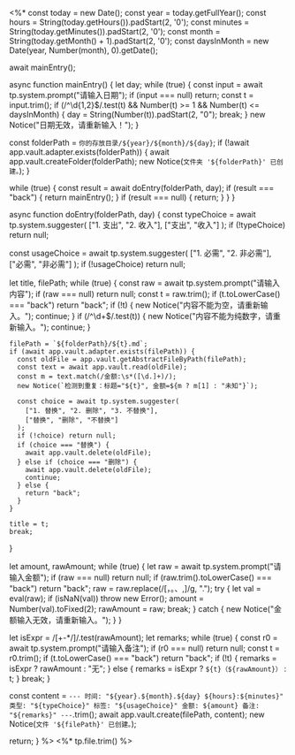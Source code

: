 <%*
const today = new Date();
const year = today.getFullYear();
const hours = String(today.getHours()).padStart(2, '0');
const minutes = String(today.getMinutes()).padStart(2, '0');
const month = String(today.getMonth() + 1).padStart(2, '0');
const daysInMonth = new Date(year, Number(month), 0).getDate();

await mainEntry();

async function mainEntry() {
  let day;
  while (true) {
    const input = await tp.system.prompt("请输入日期");
    if (input === null) return;
    const t = input.trim();
    if (/^\d{1,2}$/.test(t) && Number(t) >= 1 && Number(t) <= daysInMonth) {
      day = String(Number(t)).padStart(2, "0");
      break;
    }
    new Notice("日期无效，请重新输入！");
  }

  const folderPath = `你的存放目录/${year}/${month}/${day}`;
  if (!await app.vault.adapter.exists(folderPath)) {
    await app.vault.createFolder(folderPath);
    new Notice(`文件夹 '${folderPath}' 已创建。`);
  }

  while (true) {
    const result = await doEntry(folderPath, day);
    if (result === "back") {
      return mainEntry();
    }
    if (result === null) {
      return;
    }
  }
}

async function doEntry(folderPath, day) {
  const typeChoice = await tp.system.suggester(
    ["1. 支出", "2. 收入"],
    ["支出", "收入"]
  );
  if (!typeChoice) return null;

  const usageChoice = await tp.system.suggester(
    ["1. 必需", "2. 非必需"],
    ["必需", "非必需"]
  );
  if (!usageChoice) return null;

  let title, filePath;
  while (true) {
    const raw = await tp.system.prompt("请输入内容");
    if (raw === null) return null;
    const t = raw.trim();
    if (t.toLowerCase() === "back") return "back";
    if (!t) {
      new Notice("内容不能为空，请重新输入。");
      continue;
    }
    if (/^\d+$/.test(t)) {
      new Notice("内容不能为纯数字，请重新输入。");
      continue;
    }

    filePath = `${folderPath}/${t}.md`;
    if (await app.vault.adapter.exists(filePath)) {
      const oldFile = app.vault.getAbstractFileByPath(filePath);
      const text = await app.vault.read(oldFile);
      const m = text.match(/金额:\s*([\d.]+)/);
      new Notice(`检测到重复：标题="${t}", 金额=${m ? m[1] : "未知"}`);

      const choice = await tp.system.suggester(
        ["1. 替换", "2. 删除", "3. 不替换"],
        ["替换", "删除", "不替换"]
      );
      if (!choice) return null;
      if (choice === "替换") {
        await app.vault.delete(oldFile);
      } else if (choice === "删除") {
        await app.vault.delete(oldFile);
        continue;
      } else {
        return "back";
      }
    }

    title = t;
    break;
  }

  let amount, rawAmount;
  while (true) {
    let raw = await tp.system.prompt("请输入金额");
    if (raw === null) return null;
    if (raw.trim().toLowerCase() === "back") return "back";
    raw = raw.replace(/[，。、,]/g, ".");
    try {
      let val = eval(raw);
      if (isNaN(val)) throw new Error();
      amount = Number(val).toFixed(2);
      rawAmount = raw;
      break;
    } catch {
      new Notice("金额输入无效，请重新输入。");
    }
  }

  let isExpr = /[+\-*/]/.test(rawAmount);
  let remarks;
  while (true) {
    const r0 = await tp.system.prompt("请输入备注");
    if (r0 === null) return null;
    const t = r0.trim();
    if (t.toLowerCase() === "back") return "back";
    if (!t) {
      remarks = isExpr ? rawAmount : "无";
    } else {
      remarks = isExpr ? `${t}（${rawAmount}）` : t;
    }
    break;
  }

  const content = `---
时间: "${year}.${month}.${day} ${hours}:${minutes}"
类型: "${typeChoice}"
标签: "${usageChoice}"
金额: ${amount}
备注: "${remarks}"
---`.trim();
  await app.vault.create(filePath, content);
  new Notice(`文件 '${filePath}' 已创建。`);

  return;
}
%>
<%* tp.file.trim() %>
